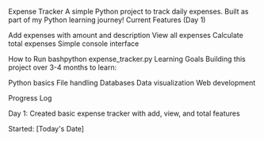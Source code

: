 Expense Tracker
A simple Python project to track daily expenses. Built as part of my Python learning journey!
Current Features (Day 1)

Add expenses with amount and description
View all expenses
Calculate total expenses
Simple console interface

How to Run
bashpython expense_tracker.py
Learning Goals
Building this project over 3-4 months to learn:

Python basics
File handling
Databases
Data visualization
Web development

Progress Log

Day 1: Created basic expense tracker with add, view, and total features


Started: [Today's Date]